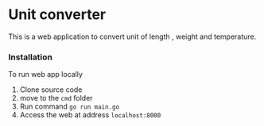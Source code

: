 # Unit converter
This is a web application to convert unit of length , weight and temperature.

### Installation
To run web app locally
1. Clone source code 
2. move to the `cmd` folder
3. Run command `go run main.go`
4. Access the web at address `localhost:8000`
